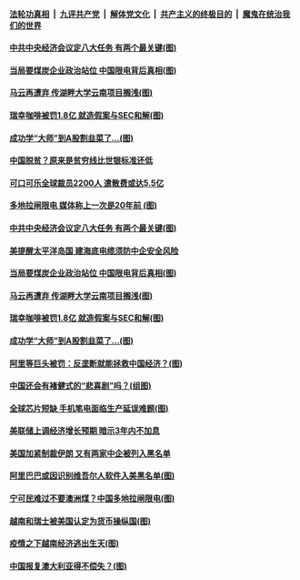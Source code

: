####  [法轮功真相](../../../../basic/blob/master/README.md?t=12191902) &nbsp;|&nbsp; [九评共产党](../../../../9ping.md/blob/master/README.md?t=12191902) &nbsp;|&nbsp; [解体党文化](../../../../jtdwh.md/blob/master/README.md?t=12191902)  &nbsp;|&nbsp; [共产主义的终极目的](../../../../gczydzjmd.md/blob/master/README.md?t=12191902) &nbsp;|&nbsp; [魔鬼在统治我们的世界](../../../../mgztzwmdsj.md/blob/master/README.md?t=12191902) 


#### [中共中央经济会议定八大任务 有两个最关键(图)](../pages/p5/956292.md?t=12191902) 

#### [当局要煤炭企业政治站位 中国限电背后真相(图)](../pages/p5/956279.md?t=12191902) 

#### [马云再遭弃 传湖畔大学云南项目搁浅(图)](../pages/p5/956268.md?t=12191902) 

#### [瑞幸咖啡被罚1.8亿 就造假案与SEC和解(图)](../pages/p5/956277.md?t=12191902) 

#### [成功学“大师”到A股割韭菜了…(图)](../pages/p5/956146.md?t=12191902) 

#### [中国脱贫？原来是贫穷线比世银标准还低](../pages/p5/956362.md?t=12191902) 

#### [可口可乐全球裁员2200人 遣散费或达5.5亿](../pages/p5/956357.md?t=12191902) 

#### [多地拉闸限电 媒体称上一次是20年前&nbsp;(图)](../pages/p5/956341.md?t=12191902) 


#### [中共中央经济会议定八大任务 有两个最关键(图)](../pages/p5/956292.md?t=12191902) 

#### [美提醒太平洋岛国 建海底电缆须防中企安全风险](../pages/p5/956284.md?t=12191902) 

#### [当局要煤炭企业政治站位 中国限电背后真相(图)](../pages/p5/956279.md?t=12191902) 

#### [马云再遭弃 传湖畔大学云南项目搁浅(图)](../pages/p5/956268.md?t=12191902) 

#### [瑞幸咖啡被罚1.8亿 就造假案与SEC和解(图)](../pages/p5/956277.md?t=12191902) 

#### [成功学“大师”到A股割韭菜了…(图)](../pages/p5/956146.md?t=12191902) 

#### [阿里等巨头被罚：反垄断就能拯救中国经济？(图)](../pages/p5/956155.md?t=12191902) 

#### [中国还会有褚健式的“悲喜剧”吗？(组图)](../pages/p5/956152.md?t=12191902) 

#### [全球芯片短缺 手机笔电面临生产延误难题(图)](../pages/p5/956184.md?t=12191902) 

#### [美联储上调经济增长预期 暗示3年内不加息](../pages/p5/956162.md?t=12191902) 

#### [美国加紧制裁伊朗 又有两家中企被列入黑名单](../pages/p5/956160.md?t=12191902) 

#### [阿里巴巴或因识别维吾尔人软件入美黑名单(图)](../pages/p5/956154.md?t=12191902) 

#### [宁可民难过不要澳洲煤？中国多地拉闸限电(图)](../pages/p5/956127.md?t=12191902) 

#### [越南和瑞士被美国认定为货币操纵国(图)](../pages/p5/956079.md?t=12191902) 

#### [疫情之下越南经济逃出生天(图)](../pages/p5/956071.md?t=12191902) 

#### [中国报复澳大利亚得不偿失？(图)](../pages/p5/956067.md?t=12191902) 

